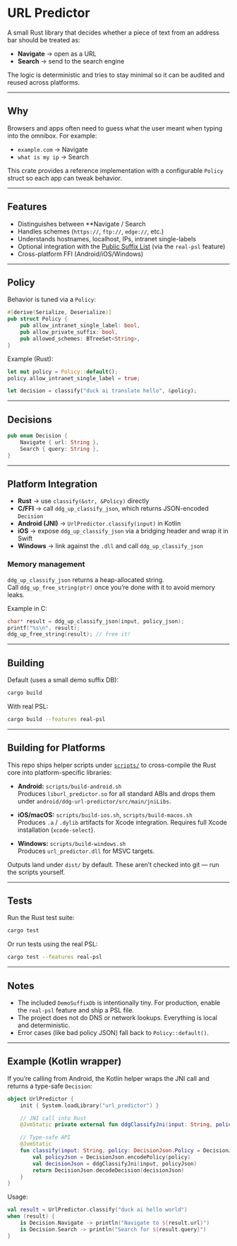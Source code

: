 # URL Predictor

A small Rust library that decides whether a piece of text from an address bar should be treated as:

- **Navigate** → open as a URL  
- **Search** → send to the search engine  

The logic is deterministic and tries to stay minimal so it can be audited and reused across platforms.

---

## Why

Browsers and apps often need to guess what the user meant when typing into the omnibox. For example:

- `example.com` → Navigate  
- `what is my ip` → Search  

This crate provides a reference implementation with a configurable `Policy` struct so each app can tweak behavior.

---

## Features

- Distinguishes between **Navigate / Search
- Handles schemes (`https://`, `ftp://`, `edge://`, etc.)
- Understands hostnames, localhost, IPs, intranet single-labels
- Optional integration with the [Public Suffix List](https://publicsuffix.org/) (via the `real-psl` feature)
- Cross-platform FFI (Android/iOS/Windows)

---

## Policy

Behavior is tuned via a `Policy`:

```rust
#[derive(Serialize, Deserialize)]
pub struct Policy {
    pub allow_intranet_single_label: bool,
    pub allow_private_suffix: bool,
    pub allowed_schemes: BTreeSet<String>,
}
```

Example (Rust):

```rust
let mut policy = Policy::default();
policy.allow_intranet_single_label = true;

let decision = classify("duck ai translate hello", &policy);
```

---

## Decisions

```rust
pub enum Decision {
    Navigate { url: String },
    Search { query: String },
}
```

---

## Platform Integration

- **Rust** → use `classify(&str, &Policy)` directly  
- **C/FFI** → call `ddg_up_classify_json`, which returns JSON-encoded `Decision`  
- **Android (JNI)** → `UrlPredictor.classify(input)` in Kotlin  
- **iOS** → expose `ddg_up_classify_json` via a bridging header and wrap it in Swift  
- **Windows** → link against the `.dll` and call `ddg_up_classify_json`

### Memory management

`ddg_up_classify_json` returns a heap-allocated string.  
Call `ddg_up_free_string(ptr)` once you’re done with it to avoid memory leaks.

Example in C:

```c
char* result = ddg_up_classify_json(input, policy_json);
printf("%s\n", result);
ddg_up_free_string(result); // free it!
```

---

## Building

Default (uses a small demo suffix DB):

```sh
cargo build
```

With real PSL:

```sh
cargo build --features real-psl
```
---

## Building for Platforms

This repo ships helper scripts under [`scripts/`](scripts/) to cross-compile the Rust core into
platform-specific libraries:

- **Android:** `scripts/build-android.sh`  
  Produces `liburl_predictor.so` for all standard ABIs and drops them under `android/ddg-url-predictor/src/main/jniLibs`.

- **iOS/macOS:** `scripts/build-ios.sh`, `scripts/build-macos.sh`  
  Produces `.a` / `.dylib` artifacts for Xcode integration. Requires full Xcode installation (`xcode-select`).

- **Windows:** `scripts/build-windows.sh`  
  Produces `url_predictor.dll` for MSVC targets.

Outputs land under `dist/` by default. These aren’t checked into git — run the scripts yourself.

---

## Tests

Run the Rust test suite:

```sh
cargo test
```
Or run tests using the real PSL:

```sh
cargo test --features real-psl
```

---

## Notes

- The included `DemoSuffixDb` is intentionally tiny. For production, enable the `real-psl` feature and ship a PSL file.  
- The project does not do DNS or network lookups. Everything is local and deterministic.  
- Error cases (like bad policy JSON) fall back to `Policy::default()`.

---

## Example (Kotlin wrapper)

If you’re calling from Android, the Kotlin helper wraps the JNI call and returns a type-safe `Decision`:

```kotlin
object UrlPredictor {
    init { System.loadLibrary("url_predictor") }

    // JNI call into Rust
    @JvmStatic private external fun ddgClassifyJni(input: String, policyJson: String): String

    // Type-safe API
    @JvmStatic
    fun classify(input: String, policy: DecisionJson.Policy = DecisionJson.Policy()): Decision {
        val policyJson = DecisionJson.encodePolicy(policy)
        val decisionJson = ddgClassifyJni(input, policyJson)
        return DecisionJson.decodeDecision(decisionJson)
    }
}
```

Usage:

```kotlin
val result = UrlPredictor.classify("duck ai hello world")
when (result) {
    is Decision.Navigate -> println("Navigate to ${result.url}")
    is Decision.Search -> println("Search for ${result.query}")
}
```
